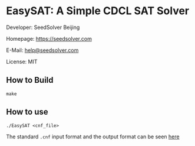 # EasySAT: A Simple CDCL SAT Solver

Developer: SeedSolver Beijing 

Homepage: https://seedsolver.com

E-Mail: help@seedsolver.com

License: MIT

## How to Build

`make`


## How to use

`./EasySAT <cnf_file>`

The standard `.cnf` input format and the output format can be seen [here](http://www.satcompetition.org/2009/format-benchmarks2009.html)
